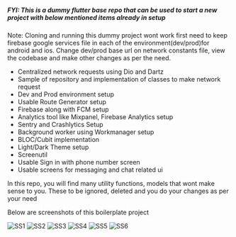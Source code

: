 ##### FYI: This is a dummy flutter base repo that can be used to start a new project with below mentioned items already in setup

Note: Cloning and running this dummy project wont work first need to keep firebase google services file in each of the environment(dev/prod)for android and ios. Change dev/prod base url on network constants file, view the codebase and make other changes as per the need.

- Centralized network requests using Dio and Dartz
- Sample of repository and implementation of classes to make network request
- Dev and Prod environment setup
- Usable Route Generator setup
- Firebase along with FCM setup
- Analytics tool like Mixpanel, Firebase Analytics setup
- Sentry and Crashlytics Setup
- Background worker using Workmanager setup
- BLOC/Cubit implementation
- Light/Dark Theme setup
- Screenutil
- Usable Sign in with phone number screen
- Usable screens for messaging and chat related ui

In this repo, you will find many utility functions, models that wont make sense to you. These to be ignored, deleted and you do your changes as per your need

Below are screenshots of this boilerplate project

![SS1](/assets/ss1.png "SS1")
![SS2](/assets/ss2.png "SS2")
![SS3](/assets/ss3.png "SS3")
![SS4](/assets/ss4.png "SS4")
![SS5](/assets/ss5.png "SS5")
![SS6](/assets/ss6.png "SS6")

